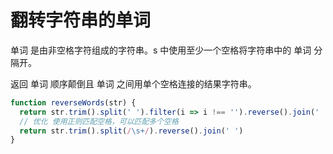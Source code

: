 # 翻转字符串的单词

单词 是由非空格字符组成的字符串。s 中使用至少一个空格将字符串中的 单词 分隔开。

返回 单词 顺序颠倒且 单词 之间用单个空格连接的结果字符串。

```js
function reverseWords(str) {
  return str.trim().split(' ').filter(i => i !== '').reverse().join(' ')
  // 优化 使用正则匹配空格，可以匹配多个空格
  return str.trim().split(/\s+/).reverse().join(' ')
}
```
